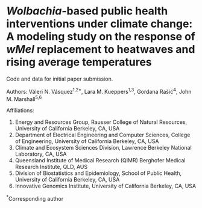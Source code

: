 # *Wolbachia*-based public health interventions under climate change: A modeling study on the response of *wMel* replacement to heatwaves and rising average temperatures

Code and data for initial paper submission. 

Authors: Váleri N. Vásquez<sup>1,2*</sup>, Lara M. Kueppers<sup>1,3</sup>, Gordana Rašić<sup>4</sup>, John M. Marshall<sup>5,6</sup>

Affiliations: 
1. Energy and Resources Group, Rausser College of Natural Resources, University of California Berkeley, CA, USA
2. Department of Electrical Engineering and Computer Sciences, College of Engineering, University of California Berkeley, CA, USA
3. Climate and Ecosystem Sciences Division, Lawrence Berkeley National Laboratory, CA, USA
4. Queensland Institute of Medical Research (QIMR) Berghofer Medical Research Institute, QLD, AUS
5. Division of Biostatistics and Epidemiology, School of Public Health, University of California Berkeley, CA, USA  
6. Innovative Genomics Institute, University of California Berkeley, CA, USA

<sup>*</sup>Corresponding author

